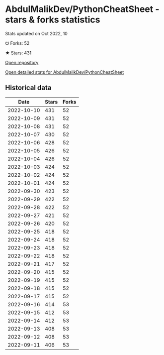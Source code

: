 # AbdulMalikDev/PythonCheatSheet - stars & forks statistics

Stats updated on Oct 2022, 10

☋ Forks: 52

★ Stars: 431

[Open repository](https://github.com/AbdulMalikDev/PythonCheatSheet)

[Open detailed stats for AbdulMalikDev/PythonCheatSheet](https://reviewgithub.com/rep/AbdulMalikDev/PythonCheatSheet)

## Historical data
| Date | Stars | Forks |
|------|-------|-------|
| 2022-10-10 | 431 | 52 | 
| 2022-10-09 | 431 | 52 | 
| 2022-10-08 | 431 | 52 | 
| 2022-10-07 | 430 | 52 | 
| 2022-10-06 | 428 | 52 | 
| 2022-10-05 | 426 | 52 | 
| 2022-10-04 | 426 | 52 | 
| 2022-10-03 | 424 | 52 | 
| 2022-10-02 | 424 | 52 | 
| 2022-10-01 | 424 | 52 | 
| 2022-09-30 | 423 | 52 | 
| 2022-09-29 | 422 | 52 | 
| 2022-09-28 | 422 | 52 | 
| 2022-09-27 | 421 | 52 | 
| 2022-09-26 | 420 | 52 | 
| 2022-09-25 | 418 | 52 | 
| 2022-09-24 | 418 | 52 | 
| 2022-09-23 | 418 | 52 | 
| 2022-09-22 | 418 | 52 | 
| 2022-09-21 | 417 | 52 | 
| 2022-09-20 | 415 | 52 | 
| 2022-09-19 | 415 | 52 | 
| 2022-09-18 | 415 | 52 | 
| 2022-09-17 | 415 | 52 | 
| 2022-09-16 | 414 | 53 | 
| 2022-09-15 | 412 | 53 | 
| 2022-09-14 | 412 | 53 | 
| 2022-09-13 | 408 | 53 | 
| 2022-09-12 | 408 | 53 | 
| 2022-09-11 | 406 | 53 | 

